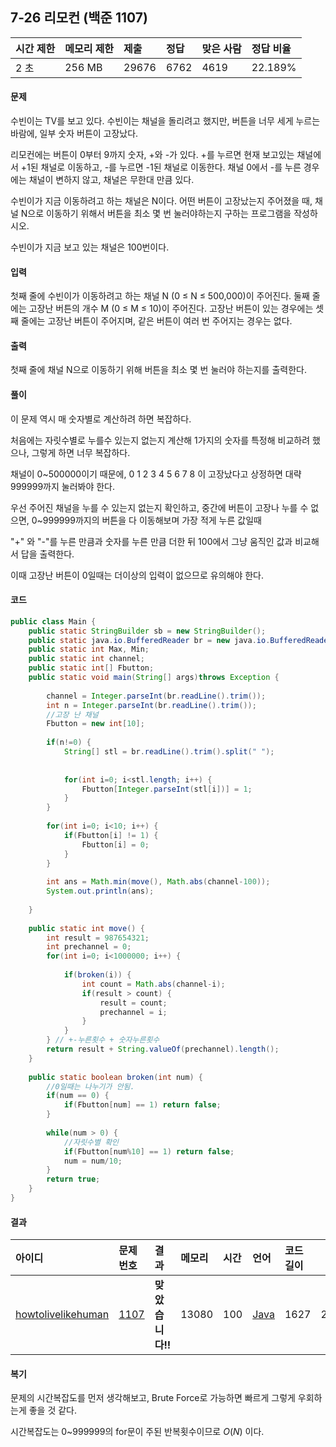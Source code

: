 ## 7-26 리모컨 (백준 1107)

| 시간 제한 | 메모리 제한 | 제출  | 정답 | 맞은 사람 | 정답 비율 |
| :-------- | :---------- | :---- | :--- | :-------- | :-------- |
| 2 초      | 256 MB      | 29676 | 6762 | 4619      | 22.189%   |

#### 문제

수빈이는 TV를 보고 있다. 수빈이는 채널을 돌리려고 했지만, 버튼을 너무 세게 누르는 바람에, 일부 숫자 버튼이 고장났다.

리모컨에는 버튼이 0부터 9까지 숫자, +와 -가 있다. +를 누르면 현재 보고있는 채널에서 +1된 채널로 이동하고, -를 누르면 -1된 채널로 이동한다. 채널 0에서 -를 누른 경우에는 채널이 변하지 않고, 채널은 무한대 만큼 있다.

수빈이가 지금 이동하려고 하는 채널은 N이다. 어떤 버튼이 고장났는지 주어졌을 때, 채널 N으로 이동하기 위해서 버튼을 최소 몇 번 눌러야하는지 구하는 프로그램을 작성하시오. 

수빈이가 지금 보고 있는 채널은 100번이다.

#### 입력

첫째 줄에 수빈이가 이동하려고 하는 채널 N (0 ≤ N ≤ 500,000)이 주어진다. 둘째 줄에는 고장난 버튼의 개수 M (0 ≤ M ≤ 10)이 주어진다. 고장난 버튼이 있는 경우에는 셋째 줄에는 고장난 버튼이 주어지며, 같은 버튼이 여러 번 주어지는 경우는 없다.

#### 출력

첫째 줄에 채널 N으로 이동하기 위해 버튼을 최소 몇 번 눌러야 하는지를 출력한다.

#### 풀이

이 문제 역시 매 숫자별로 계산하려 하면 복잡하다.

처음에는 자릿수별로 누를수 있는지 없는지 계산해 1가지의 숫자를 특정해 비교하려 했으나, 그렇게 하면 너무 복잡하다.

채널이 0~500000이기 때문에, 0 1 2 3 4 5 6 7 8 이 고장났다고 상정하면 대략 999999까지 눌러봐야 한다. 

우선 주어진 채널을 누를 수 있는지 없는지 확인하고, 중간에 버튼이 고장나 누를 수 없으면, 0~999999까지의 버튼을 다 이동해보며 가장 적게 누른 값일때 

"+" 와 "-"를 누른 만큼과 숫자를 누른 만큼 더한 뒤 100에서 그냥 움직인 값과 비교해서 답을 출력한다.

이때 고장난 버튼이 0일때는 더이상의 입력이 없으므로 유의해야 한다.

#### 코드

````java
public class Main {
    public static StringBuilder sb = new StringBuilder();
    public static java.io.BufferedReader br = new java.io.BufferedReader(new java.io.InputStreamReader(System.in));
    public static int Max, Min;
    public static int channel;
    public static int[] Fbutton;
    public static void main(String[] args)throws Exception {
    	
    	channel = Integer.parseInt(br.readLine().trim());
    	int n = Integer.parseInt(br.readLine().trim());
    	//고장 난 채널
    	Fbutton = new int[10];
    	
    	if(n!=0) {
    		String[] stl = br.readLine().trim().split(" ");
        	
        	
        	for(int i=0; i<stl.length; i++) {
        		Fbutton[Integer.parseInt(stl[i])] = 1;
        	}
    	}
    	
    	for(int i=0; i<10; i++) {
    		if(Fbutton[i] != 1) {
    			Fbutton[i] = 0;
    		}
    	}
    	
    	int ans = Math.min(move(), Math.abs(channel-100));
    	System.out.println(ans);
    	
    }
    
    public static int move() {
    	int result = 987654321;
    	int prechannel = 0;
    	for(int i=0; i<1000000; i++) {
    		
    		if(broken(i)) {
    			int count = Math.abs(channel-i);
    			if(result > count) {
    				result = count;
    				prechannel = i;
    			}
    		}
    	} // +-누른횟수 + 숫자누른횟수
    	return result + String.valueOf(prechannel).length();
    }
    
    public static boolean broken(int num) {
    	//0일때는 나누기가 안됨.
    	if(num == 0) {
    		if(Fbutton[num] == 1) return false;
    	}
    	
    	while(num > 0) {
            //자릿수별 확인
    		if(Fbutton[num%10] == 1) return false;
    		num = num/10;
    	}
    	return true;
    }
}
````

#### 결과

| 아이디                                                       | 문제 번호                                    | 결과             | 메모리 | 시간 | 언어                                            | 코드 길이 |    제출한 시간    |
| :----------------------------------------------------------- | :------------------------------------------- | :--------------- | :----- | :--- | :---------------------------------------------- | :-------- | :---------------: |
| [howtolivelikehuman](https://www.acmicpc.net/user/howtolivelikehuman) | [1107](https://www.acmicpc.net/problem/1107) | **맞았습니다!!** | 13080  | 100  | [Java](https://www.acmicpc.net/source/19153791) | 1627      | 20.04.30/22:36:20 |

#### 복기

문제의 시간복잡도를 먼저 생각해보고, Brute Force로 가능하면 빠르게 그렇게 우회하는게 좋을 것 같다.

시간복잡도는 0~999999의 for문이 주된 반복횟수이므로 $O(N)$ 이다.